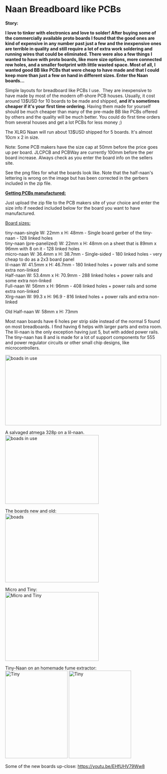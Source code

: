 # Naan Breadboard like PCBs
<b>Story:<br>

I love to tinker with electronics and love to solder!  After buying some of the commercially available proto boards I found that the good ones are kind of expensive in any number past just a few and the inexpensive ones are terrible in quality and still require a lot of extra work soldering and running wires that could be eliminated.  There were also a few things I wanted to have with proto boards, like more size options, more connected row holes, and a smaller footprint with little wasted space. Most of all, I wanted good BB like PCBs that were cheap to have made and that I could keep more than just a few on hand in different sizes.  Enter the Naan boards...</b><br>

Simple layouts for breadboard like PCBs I use.  They are inexpensive to have made by most of the modern off-shore PCB houses. 
Usually, it cost around 13$USD for 10 boards to be made and shipped, <b>and it's sometimes cheaper if it's your first time ordering</b>. Having them made for yourself should be much cheaper than many of the pre-made BB like PCBs offered by others and the quality will be much better. You could do first time orders from several houses and get a lot PCBs for less money ;)

The XLRG Naan will run about 13$USD shipped for 5 boards.  It's almost 10cm x 2 in size. 

Note: Some PCB makers have the size cap at 50mm before the price goes up per board. JLCPCB and PCBWay are currently 100mm before the per board increase. Always check as you enter the board info on the sellers site.

See the png files for what the boards look like. Note that the half-naan's lettering is wrong on the image but has been corrected in the gerbers included in the zip file.
<br>

<u><b>Getting PCBs manufactured:</b></u><br>

Just upload the zip file to the PCB makers site of your choice and enter the size info if needed included below for the board you want to have manufactured.

<u>Board sizes:</u>

tiny-naan-single  W: 22mm   x H: 48mm - Single board gerber of the tiny-naan - 128 linked holes<br>
tiny-naan (pre-panelized)  W: 22mm   x H: 48mm on a sheet that is 89mm x 96mm with 8 on it - 128 linked holes<br>
micro-naan W: 36.4mm x H: 38.7mm - Single-sided - 180 linked holes - very cheap to do as a 2x3 board panel<br>
lil-naan   W: 41.5mm x H: 46.7mm - 180 linked holes + power rails and some extra non-linked<br>
Half-naan  W: 53.4mm x H: 70.9mm - 288 linked holes + power rails and some extra non-linked<br>
Full-naan  W: 56mm   x H: 96mm   - 408 linked holes + power rails and some extra non-linked<br>
Xlrg-naan  W: 99.3   x H: 96.9   - 816 linked holes + power rails and extra non-linked<br>

Old Half-naan W: 58mm x H: 73mm <br>

Most naan boards have 6 holes per strip side instead of the normal 5 found on most breadboards. I find having 6 helps with larger parts and extra room. The lil-naan is the only exception having just 5, but with added power rails. The tiny-naan has 8 and is made for a lot of support components for 555 and power regulator circuits or other small chip designs, like microcontrollers.<br>

<img src="https://github.com/jscottb/pcbs/blob/master/naans-in-use.jpg" alt="boads in use" height="225" width="500">

A salvaged atmega 328p on a lil-naan. <br>
<img src="https://github.com/jscottb/pcbs/blob/master/lil-328p.jpg" alt="boads in use" height="220" width="300">

The boards new and old:<br>
<img src="https://github.com/jscottb/pcbs/blob/master/newboards.jpg" alt="boads" height="220" width="300">

Micro and Tiny:<br>
<img src="https://github.com/jscottb/pcbs/blob/master/micro_and_tiny.jpg" alt="Micro and Tiny" height="220" width="300">

Tiny-Naan on an homemade fume extractor:<br>
<img src="https://github.com/jscottb/pcbs/blob/master/tiny-naan_inu_1.jpg" alt="Tiny" height="280" width="200">
<img src="https://github.com/jscottb/pcbs/blob/master/tiny-naan_inu_2.jpg" alt="Tiny" height="280" width="200">

Some of the new boards up-close: 
https://youtu.be/EHfUHV79Ww8

